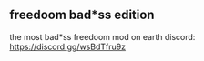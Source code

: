## freedoom bad*ss edition

the most bad*ss freedoom mod on earth
discord: https://discord.gg/wsBdTfru9z
